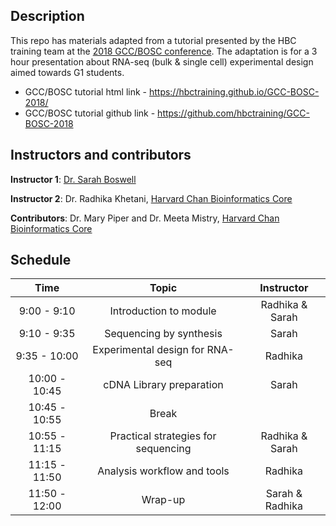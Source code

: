 ## Description

This repo has materials adapted from a tutorial presented by the HBC training team at the [2018 GCC/BOSC conference](https://galaxyproject.org/events/gccbosc2018/). The adaptation is for a 3 hour presentation about RNA-seq (bulk & single cell) experimental design aimed towards G1 students. 

* GCC/BOSC tutorial html link - https://hbctraining.github.io/GCC-BOSC-2018/
* GCC/BOSC tutorial github link - https://github.com/hbctraining/GCC-BOSC-2018 

## Instructors and contributors

**Instructor 1**: [Dr. Sarah Boswell](https://scholar.harvard.edu/saboswell/home)

**Instructor 2**: Dr. Radhika Khetani, [Harvard Chan Bioinformatics Core](http://bioinformatics.sph.harvard.edu/)

**Contributors**: Dr. Mary Piper and Dr. Meeta Mistry, [Harvard Chan Bioinformatics Core](http://bioinformatics.sph.harvard.edu/)

## Schedule

| Time            |   Topic  | Instructor |
|:--------:|:--------:|:--------:|
|9:00 - 9:10| Introduction to module | Radhika & Sarah |
|9:10 - 9:35| Sequencing by synthesis | Sarah |
|9:35 - 10:00| Experimental design for RNA-seq | Radhika |
|10:00 - 10:45| cDNA Library preparation | Sarah |
|10:45 - 10:55| Break | |
|10:55 - 11:15| Practical strategies for sequencing | Radhika & Sarah |
|11:15 - 11:50| Analysis workflow and tools | Radhika |
|11:50 - 12:00| Wrap-up | Sarah & Radhika |
